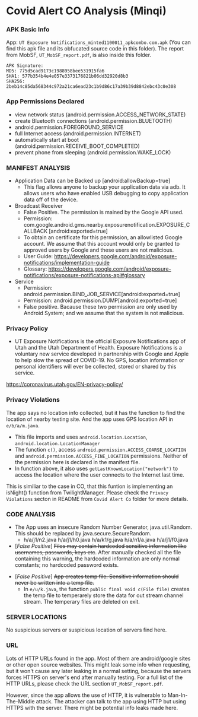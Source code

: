 <!-- # Instuction from slack
When you analyze an app, don't have to write the report straightaway. Note the following:
1. What permissions are being used
2. What features of the device the app is using (e.g., storage, Bluetooth, location, etc.)
3. What is the app's privacy policy.
4. Is the app violating its own privacy policy. How?

For each app, keep a note of these points. At the end of the semester you should compile them in a report.  -->

# Covid Alert CO Analysis (Minqi) 
### APK Basic Info
App: `UT Exposure Notifications_minted1100011_apkcombo.com.apk` (You can find this apk file and its obfucated source code in this folder). The report from MobSF, `UT_MobSF_report.pdf`, is also inside this folder. 

```
APK Signature:
MD5: 775d5cad9173c1988958bee531915fa6
SHA1: 577b354b4e4e057e3373176821b06dd32920d8b3
SHA256: 2beb14c85da568344c972a21ca6ead23c1b9d86c17a39b39d8842ebc43c0e308
```

### App Permissions Declared
  - view network status (android.permission.ACCESS_NETWORK_STATE)
  - create Bluetooth connections (android.permission.BLUETOOTH)
  - android.permission.FOREGROUND_SERVICE
  - full Internet access (android.permission.INTERNET)
  - automatically start at boot (android.permission.RECEIVE_BOOT_COMPLETED)
  - prevent phone from sleeping (android.permission.WAKE_LOCK)

### MANIFEST ANALYSIS
 - Application Data can be Backed up [android:allowBackup=true]
   - This flag allows anyone to backup your application data via adb. It allows users who have enabled USB debugging to copy application data off of the device.
 - Broadcast Receiver
   - False Positive. The permission is mained by the Google API used.
   - Permission: com.google.android.gms.nearby.exposurenotification.EXPOSURE_CALLBACK
   [android:exported=true]
   - To obtain an certificate for this permission, an allowlisted Google account. We assume that this account would only be granted to approved users by Google and these users are not malicious. 
   - User Guide: https://developers.google.com/android/exposure-notifications/implementation-guide
   - Glossary: https://developers.google.com/android/exposure-notifications/exposure-notifications-api#glossary
 - Service 
    - Permission: android.permission.BIND_JOB_SERVICE[android:exported=true] 
    - Permission: android.permission.DUMP[android:exported=true]
    - False positive. Bacause these two permission are only used by Android System; and we assume that the system is not malicious.


 
### Privacy Policy
- UT Exposure Notifications is the official Exposure Notifications app of Utah and the Utah Department of Health. Exposure Notifications is a voluntary new service developed in partnership with Google and Apple to help slow the spread of COVID-19. No GPS, location information or personal identifiers will ever be collected, stored or shared by this service.

https://coronavirus.utah.gov/EN-privacy-policy/


### Privacy Violations
The app says no location info collected, but it has the function to find the location of nearby testing site. And the app uses GPS location API in `e/b/a/m.java`.
- This file imports and uses `android.location.Location`, `android.location.LocationManager`
- The function `c()`, access `android.permission.ACCESS_COARSE_LOCATION` and `android.permission.ACCESS_FINE_LOCATION` permissions. Neither of the permission here is declared in the manifest file.
- In function above, it also uses `getLastKnownLocation("network")` to access the location where the user connects to the Internet last time.

This is similiar to the case in CO, that this funtion is implementing an isNight() function from TwilightManager. Please check the `Privacy Violations` secton in README from `Covid Alert Co` folder for more details.

### CODE ANALYSIS
- The App uses an insecure Random Number Generator, java.util.Random. This should be replaced by java.secure.SecureRandom.
  - h/a/j1/n2.java
    h/a/j1/h0.java
    h/a/k1/g.java
    h/a/n1/a.java
    h/a/j1/f0.java
- [*False Positive*] ~~Files may contain hardcoded sensitive information like usernames, passwords, keys etc~~. After manually checked all the file containing this warning, the hardcoded information are only normal constants; no hardcoded password exists.
<!-- - [*False Positive*]~~App uses SQLite Database and execute raw SQL query.~~
  - In `b/s/f.java`, when there is a `execSQL()`, the functions only take in an int and SQLiteDatabase; since we can't do any SQL injection with an int as input, this rawSQL seems to be safe. There is another variable `f2464b` contained an array of Strings. After manually checked all the places that uses this f class:
  ```
  .\gov\michigan\MiCovidExposure\storage\ExposureNotificationDatabase_Impl.java
  .\androidx\work\impl\WorkDatabase_Impl.java
  ```
  The input string array used in both file is hardcoded and then passed to `f2464b`; therefore, this variable should be safe from any injection as well. -->
- [*False Positive*] ~~App creates temp file. Sensitive information should never be written into a temp file.~~
  - In `e/u/k.java`, the function `public final void c(File file)` creates the temp file to temperarely store the data for out stream channel stream. The temperary files are deleted on exit.




### SERVER LOCATIONS
No suspicious servers or suspicious location of servers find here.

### URL
Lots of HTTP URLs found in the app. Most of them are android/google sites or other open source websites. This might leak some info when requesting, but it won't cause any later leaking in a normal setting, because the servers forces HTTPS on server's end after manually testing. For a full list of the HTTP URLs, please check the URL section `UT_MobSF_report.pdf`.

However, since the app allows the use of HTTP, it is vulnerable to Man-In-The-Middle attack. The attacker can talk to the app using HTTP but using HTTPS with the server. There might be potential info leaks made here.
